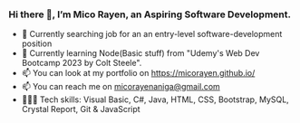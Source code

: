 ### Hi there 👋, I’m Mico Rayen, an Aspiring Software Development.

- 🔭 Currently searching job for an an entry-level software-development position
- 🌱 Currently learning Node(Basic stuff) from "Udemy's Web Dev Bootcamp 2023 by Colt Steele".
- 📫 You can look at my portfolio on https://micorayen.github.io/
- 📫 You can reach me on micorayenaniga@gmail.com
- 👩🏻‍💻 Tech skills: Visual Basic, C#, Java, HTML, CSS, Bootstrap, MySQL, Crystal Report, Git & JavaScript



<!---
micorayen/micorayen is a ✨ special ✨ repository because its `README.md` (this file) appears on your GitHub profile.
You can click the Preview link to take a look at your changes.
--->
